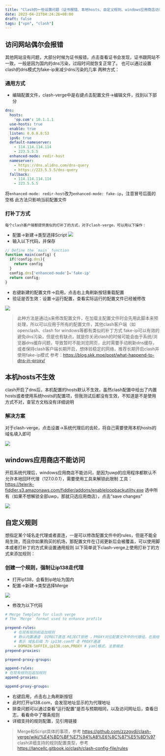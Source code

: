 ```yaml
---
title: "Clash的一些设置问题（证书报错、本地hosts、自定义规则、windows应用商店访问）"
date: 2023-04-21T04:24:26+08:00
draft: false
tags: ["vpn", "clash"]
---
```

## 访问网站偶尔会报错
其他网站没有问题，大部分时候为证书报错，点击查看证书会发现，证书跟网站不一致，一般是因为国内的dns污染，过段时间就恢复正常了。
也可以通过设置clash的dns模式为fake-ip来减少dns污染的几率
两种方式：
### 通用方式
  - 编辑配置文件，clash-verge中是右键点击配置文件->编辑文件，找到以下部分
```yaml
dns:
  hosts:
    'op.com': 10.1.1.1
  use-hosts: true
  enable: true
  listen: 0.0.0.0:53
  ipv6: true
  default-nameserver:
    - 114.114.114.114
    - 223.5.5.5
  enhanced-mode: redir-host
  nameserver:
    - https://dns.alidns.com/dns-query
    - https://223.5.5.5/dns-query
  fallback:
    - 114.114.114.114
    - 223.5.5.5
```
将`enhanced-mode: redir-host`改为`enhanced-mode: fake-ip`，注意冒号后面的空格
此方法只影响当前配置文件
### 打补丁方式
    每个clash客户端都提供类似的打补丁的方式，对于clash-verge，可以用以下操作：
- 配置->新建->类型选择Script
![](1.png)
- 输入以下代码，并保存
  
```js
// Define the `main` function
function main(config) {
  if(!config.dns){
    return config
  }
  config.dns['enhanced-mode']='fake-ip'
  return config;
}

```
- 右键新建的配置文件->启用，点击右上角刷新按钮重载配置
- 验证是否生效：设置->运行配置，查看实际运行的配置文件已经被修改

![](2.png)
> 此种方法是通过js来修改配置文件，在加载主配置文件时会先用此脚本来预处理，所以可以应用于所有的配置文件，其他clash客户端（如openclash、clash for windows等都有类似的补丁方式
> fake-ip可以有效的避免dns污染，但是也有缺点，就是你关闭clash的时候可能会由于系统/浏览器dns缓存问题，导致暂时不能浏览网页，此时需要手动刷新dns缓存，或者保持clash客户端长期开启，想体验稳定的网络，推荐长期开启clash并使用fake-ip模式
> 参考：https://blog.skk.moe/post/what-happend-to-dns-in-proxy/

## 本机hosts不生效
clash开启了dns后，本机配置的hosts默认不生效，虽然clash配置中给出了内置hosts或者使用系统hosts的配置项，但我测试后都没有生效，不知道是不是使用方式不对，查官方文档没有详细说明
### 解决方案
对于clash-verge，点击设置->系统代理后的齿轮，将自己需要使用本机hosts的域名填入即可

![](3.png)

## windows应用商店不能访问

开启系统代理后，windows应用商店不能访问，是因为uwp的应用程序都默认不允许本地回环代理（127.0.0.1），需要使用工具来解锁此限制
工具：https://telerik-fiddler.s3.amazonaws.com/fiddler/addons/enableloopbackutility.exe
选中所有（如果不想解锁全部uwp，那就只选应用商店），点击“save changes”

![](4.png)

## 自定义规则
想指定某个域名走代理或者直连，一是可以修改配置文件中的rules，但是不能全局生效，而且你如果购买的机场，那配置文件在订阅更新后会被覆盖，可以使用脚本或者打补丁的方式来设置通用规则
以下简单说下clash-verge上使用打补丁的方式来添加规则：
### 创建一个规则，强制让ip138走代理
- 打开ip138，会看到ip地址为国内
- 配置->新建->类型选择Merge

![](5.png)

- 修改为以下代码

```yaml
# Merge Template for clash verge
# The `Merge` format used to enhance profile

prepend-rules:
    # 在现有规则前追加规则
    # 默认内置通道  DIRECT直连 REJECT拒绝 ，PROXY对应配置文件中的代理组，在我给出的配置文件中，都为PROXY
    # 表示 域名后缀 为 ip138.com时 走 PROXY通道
    - DOMAIN-SUFFIX,ip138.com,PROXY # yaml格式，注意缩进
prepend-proxies:

prepend-proxy-groups:

append-rules:
# 在现有规则后追加规则
append-proxies:

append-proxy-groups:

```

- 右键启用，点击右上角刷新按钮
- 此时打开ip138.com，会发现地址显示的为代理地址
- 排查问题可以通过查看“运行配置”是否与预期相同，以及访问网址后，查看日志，看看命中了哪条规则
- 详细支持的规则配置，见引用链接

> Merge和Script具体的事项，参考 https://github.com/zzzgydi/clash-verge/wiki/%E4%BD%BF%E7%94%A8%E6%8C%87%E5%8D%97
> clash详细支持的规则配置类型，参考 https://lancellc.gitbook.io/clash/clash-config-file/rules